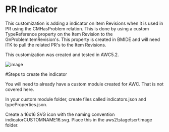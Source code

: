# PR Indicator

This customization is adding a indicator on Item Revisions when it is used in PR using the CMHasProblem relation. This is done by using a custom TypeReference property on the Item Revision to the GnProblemItemRevision's. This property is created in BMIDE and will need ITK to pull the related PR's to the Item Revisions.

This customization was created and tested in AWC5.2.

![image](https://user-images.githubusercontent.com/42276263/153721596-ed32490a-19a1-4f9c-8e95-6718e8024e7f.png)


#Steps to create the indicator

You will need to already have a custom module created for AWC. That is not covered here.

In your custom module folder, create files called indicators.json and typeProperties.json. 

Create a 16x16 SVG icon with the naming convention indicatorCUSTOMNAME16.svg. Place this in the aws2\stage\scr\image folder.

